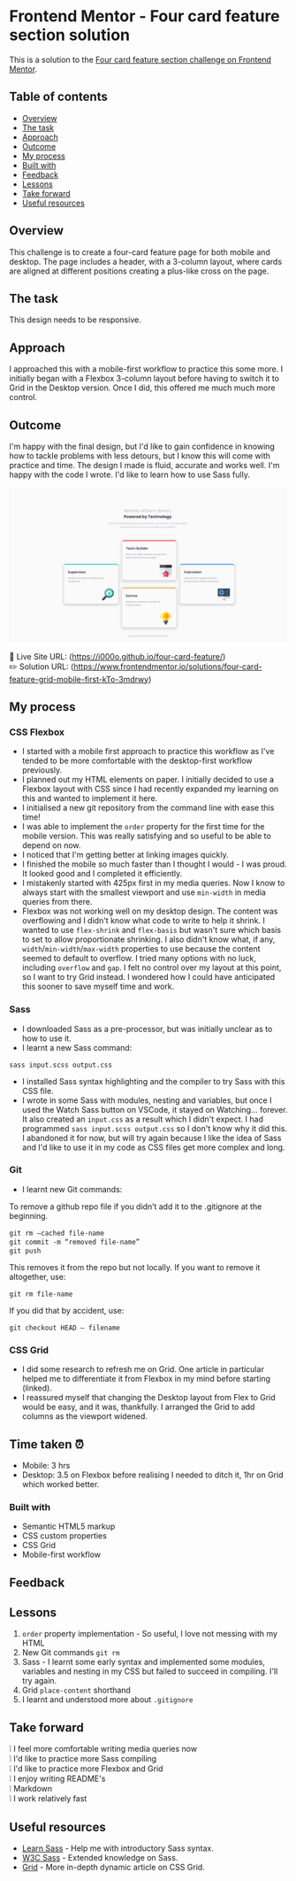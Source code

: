 # Frontend Mentor - Four card feature section solution

This is a solution to the [Four card feature section challenge on Frontend Mentor](https://www.frontendmentor.io/challenges/four-card-feature-section-weK1eFYK).

## Table of contents

- [Overview](#overview)
- [The task](#the-task)
- [Approach](#approach)
- [Outcome](#outcome)
- [My process](#my-process)
- [Built with](#built-with)
- [Feedback](#feedback)
- [Lessons](#lessons)
- [Take forward](#take-forward)
- [Useful resources](#useful-resources)

## Overview

This challenge is to create a four-card feature page for both mobile and desktop. The page includes a header, with a 3-column layout, where cards are aligned at different positions creating a plus-like cross on the page.

## The task

This design needs to be responsive.

## Approach

I approached this with a mobile-first workflow to practice this some more. I initially began with a Flexbox 3-column layout before having to switch it to Grid in the Desktop version. Once I did, this offered me much much more control.

## Outcome

I'm happy with the final design, but I'd like to gain confidence in knowing how to tackle problems with less detours, but I know this will come with practice and time. The design I made is fluid, accurate and works well. I'm happy with the code I wrote. I'd like to learn how to use Sass fully.

![](./screenshots/four-card-feature-desktop.png)

:jigsaw: Live Site URL: (https://i000o.github.io/four-card-feature/)  
:pencil2: Solution URL: (https://www.frontendmentor.io/solutions/four-card-feature-grid-mobile-first-kTo-3mdrwy)

## My process

### CSS Flexbox

- I started with a mobile first approach to practice this workflow as I've tended to be more comfortable with the desktop-first workflow previously.
- I planned out my HTML elements on paper. I initially decided to use a Flexbox layout with CSS since I had recently expanded my learning on this and wanted to implement it here.
- I initialised a new git repository from the command line with ease this time!
- I was able to implement the `order` property for the first time for the mobile version. This was really satisfying and so useful to be able to depend on now.
- I noticed that I'm getting better at linking images quickly.
- I finished the mobile so much faster than I thought I would - I was proud. It looked good and I completed it efficiently.
- I mistakenly started with 425px first in my media queries. Now I know to always start with the smallest viewport and use `min-width` in media queries from there.
- Flexbox was not working well on my desktop design. The content was overflowing and I didn't know what code to write to help it shrink. I wanted to use `flex-shrink` and `flex-basis` but wasn't sure which basis to set to allow proportionate shrinking. I also didn't know what, if any, `width`/`min-width`/`max-width` properties to use because the content seemed to default to overflow. I tried many options with no luck, including `overflow` and `gap`. I felt no control over my layout at this point, so I want to try Grid instead. I wondered how I could have anticipated this sooner to save myself time and work.

### Sass

- I downloaded Sass as a pre-processor, but was initially unclear as to how to use it.
- I learnt a new Sass command:

```
sass input.scss output.css
```

- I installed Sass syntax highlighting and the compiler to try Sass with this CSS file.
- I wrote in some Sass with modules, nesting and variables, but once I used the Watch Sass button on VSCode, it stayed on Watching... forever. It also created an `input.css` as a result which I didn't expect. I had programmed `sass input.scss output.css` so I don't know why it did this. I abandoned it for now, but will try again because I like the idea of Sass and I'd like to use it in my code as CSS files get more complex and long.

### Git

- I learnt new Git commands:

To remove a github repo file if you didn’t add it to the .gitignore at the beginning.

```
git rm —cached file-name
git commit -m “removed file-name”
git push
```

This removes it from the repo but not locally. If you want to remove it altogether, use:

```
git rm file-name
```

If you did that by accident, use:

```
git checkout HEAD — filename
```

### CSS Grid

- I did some research to refresh me on Grid. One article in particular helped me to differentiate it from Flexbox in my mind before starting (linked).
- I reassured myself that changing the Desktop layout from Flex to Grid would be easy, and it was, thankfully. I arranged the Grid to add columns as the viewport widened.

## Time taken :alarm_clock:

- Mobile: 3 hrs
- Desktop: 3.5 on Flexbox before realising I needed to ditch it, 1hr on Grid which worked better.

### Built with

- Semantic HTML5 markup
- CSS custom properties
- CSS Grid
- Mobile-first workflow

## Feedback

## Lessons

1. `order` property implementation - So useful, I love not messing with my HTML
2. New Git commands `git rm`
3. Sass - I learnt some early syntax and implemented some modules, variables and nesting in my CSS but failed to succeed in compiling. I'll try again.
4. Grid `place-content` shorthand
5. I learnt and understood more about `.gitignore`

## Take forward

:grey_exclamation: I feel more comfortable writing media queries now  
:grey_exclamation: I'd like to practice more Sass compiling  
:grey_exclamation: I'd like to practice more Flexbox and Grid  
:grey_exclamation: I enjoy writing README's  
:grey_exclamation: Markdown  
:grey_exclamation: I work relatively fast

## Useful resources

- [Learn Sass](https://sass-lang.com/guide/) - Help me with introductory Sass syntax.
- [W3C Sass](https://www.w3schools.com/sass/sass_intro.asp) - Extended knowledge on Sass.
- [Grid](https://www.joshwcomeau.com/css/interactive-guide-to-grid/) - More in-depth dynamic article on CSS Grid.
